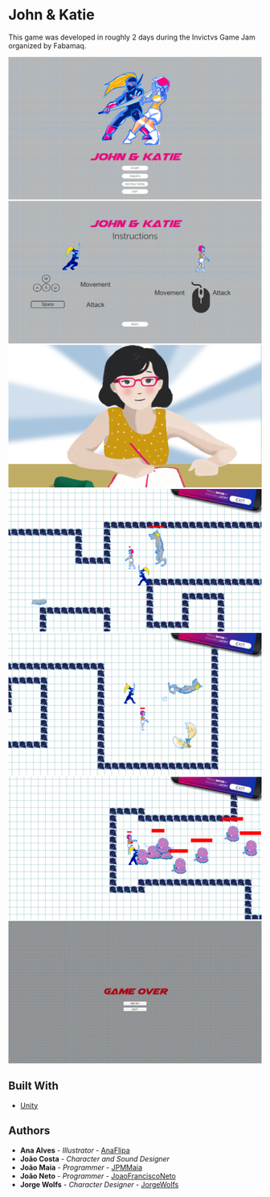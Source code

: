 # John & Katie

This game was developed in roughly 2 days during the Invictvs Game Jam organized by Fabamaq.

![Main Menu](/Screenshots/screenshot_1.png)
![Instructions](/Screenshots/screenshot_2.png)
![Story Illustration](/Screenshots/screenshot_3.png)
![Level 1 - Part 1](/Screenshots/screenshot_4.png)
![Level 1 - Part 2](/Screenshots/screenshot_5.png)
![Level 2](/Screenshots/screenshot_7.png)
![Game Over](/Screenshots/screenshot_8.png)

## Built With

* [Unity](https://unity3d.com/)

## Authors

* **Ana Alves** - *Illustrator* - [AnaFlipa](https://github.com/AnaFlipa)
* **João Costa** - *Character and Sound Designer*
* **João Maia** - *Programmer* - [JPMMaia](https://github.com/JPMMaia)
* **João Neto** - *Programmer* - [JoaoFranciscoNeto](https://github.com/JoaoFranciscoNeto)
* **Jorge Wolfs** - *Character Designer* - [JorgeWolfs](https://github.com/JorgeWolfs)
